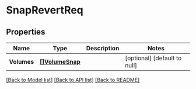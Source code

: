 # SnapRevertReq

## Properties
Name | Type | Description | Notes
------------ | ------------- | ------------- | -------------
**Volumes** | [**[]VolumeSnap**](VolumeSnap.md) |  | [optional] [default to null]

[[Back to Model list]](../README.md#documentation-for-models) [[Back to API list]](../README.md#documentation-for-api-endpoints) [[Back to README]](../README.md)

